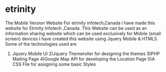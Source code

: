 # etrinity
The Mobile Version Website For etrinity infotech,Canada
I have made this website for Etrinity Infotech ,Canada.
This Website can be used as an information sharing website which can be used exclusively for Mobile (small screen) devices
I have created this website using Jquery Mobile & HTML5.
Some of the technologies used are
 1) Jquery Mobile UI
 2)Jquery Themeroller for designing the themes
 3)PHP Mailing Page
 4)Google Map API for developing the Location Page
 5)A CSS File for assigning some basic Styles

